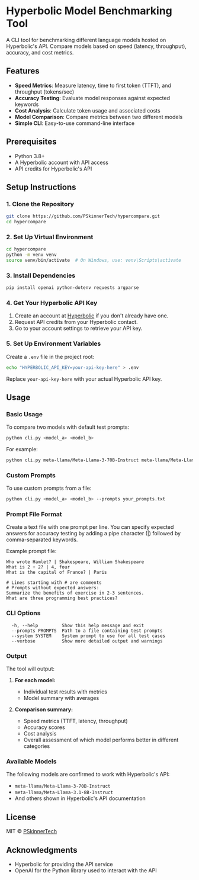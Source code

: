 # Hyperbolic Model Benchmarking Tool

A CLI tool for benchmarking different language models hosted on Hyperbolic's API. Compare models based on speed (latency, throughput), accuracy, and cost metrics.

## Features

- **Speed Metrics**: Measure latency, time to first token (TTFT), and throughput (tokens/sec)
- **Accuracy Testing**: Evaluate model responses against expected keywords
- **Cost Analysis**: Calculate token usage and associated costs
- **Model Comparison**: Compare metrics between two different models
- **Simple CLI**: Easy-to-use command-line interface

## Prerequisites

- Python 3.8+
- A Hyperbolic account with API access
- API credits for Hyperbolic's API

## Setup Instructions

### 1. Clone the Repository

```bash
git clone https://github.com/PSkinnerTech/hypercompare.git
cd hypercompare
```

### 2. Set Up Virtual Environment

```bash
cd hypercompare
python -m venv venv
source venv/bin/activate  # On Windows, use: venv\Scripts\activate
```

### 3. Install Dependencies

```bash
pip install openai python-dotenv requests argparse
```

### 4. Get Your Hyperbolic API Key

1. Create an account at [Hyperbolic](https://hyperbolic.xyz/) if you don't already have one.
2. Request API credits from your Hyperbolic contact.
3. Go to your account settings to retrieve your API key.

### 5. Set Up Environment Variables

Create a `.env` file in the project root:

```bash
echo "HYPERBOLIC_API_KEY=your-api-key-here" > .env
```

Replace `your-api-key-here` with your actual Hyperbolic API key.

## Usage

### Basic Usage

To compare two models with default test prompts:

```bash
python cli.py <model_a> <model_b>
```

For example:

```bash
python cli.py meta-llama/Meta-Llama-3-70B-Instruct meta-llama/Meta-Llama-3.1-8B-Instruct
```

### Custom Prompts

To use custom prompts from a file:

```bash
python cli.py <model_a> <model_b> --prompts your_prompts.txt
```

### Prompt File Format

Create a text file with one prompt per line. You can specify expected answers for accuracy testing by adding a pipe character (|) followed by comma-separated keywords.

Example prompt file:
```
Who wrote Hamlet? | Shakespeare, William Shakespeare
What is 2 + 2? | 4, four
What is the capital of France? | Paris

# Lines starting with # are comments
# Prompts without expected answers:
Summarize the benefits of exercise in 2-3 sentences.
What are three programming best practices?
```

### CLI Options

```
  -h, --help         Show this help message and exit
  --prompts PROMPTS  Path to a file containing test prompts
  --system SYSTEM    System prompt to use for all test cases
  --verbose          Show more detailed output and warnings
```

### Output

The tool will output:

1. **For each model:**
   - Individual test results with metrics
   - Model summary with averages

2. **Comparison summary:**
   - Speed metrics (TTFT, latency, throughput)
   - Accuracy scores
   - Cost analysis
   - Overall assessment of which model performs better in different categories

### Available Models

The following models are confirmed to work with Hyperbolic's API:

- `meta-llama/Meta-Llama-3-70B-Instruct`
- `meta-llama/Meta-Llama-3.1-8B-Instruct`
- And others shown in Hyperbolic's API documentation

## License

MIT © [PSkinnerTech](https://github.com/PSkinnerTech)

## Acknowledgments

- Hyperbolic for providing the API service
- OpenAI for the Python library used to interact with the API
